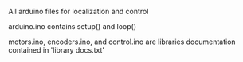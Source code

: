 All arduino files for localization and control

arduino.ino contains setup() and loop()

motors.ino, encoders.ino, and control.ino are libraries
documentation contained in 'library docs.txt'
